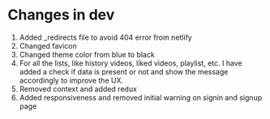 <h1 class="code-line" data-line-start=0 data-line-end=1 ><a id="Changes_in_dev_0"></a>Changes in dev</h1>
<ol>
<li class="has-line-data" data-line-start="1" data-line-end="2">Added _redirects file to avoid 404 error from netlify</li>
<li class="has-line-data" data-line-start="2" data-line-end="3">Changed favicon</li>
<li class="has-line-data" data-line-start="3" data-line-end="4">Changed theme color from blue to black</li>
<li class="has-line-data" data-line-start="4" data-line-end="5">For all the lists, like history videos, liked videos, playlist, etc. I have added a check if data is present or not and show the message accordingly to improve the UX.</li>
<li class="has-line-data" data-line-start="5" data-line-end="6">Removed context and added redux</li>
<li class="has-line-data" data-line-start="6" data-line-end="7">Added responsiveness and removed initial warning on signin and signup page</li>
</ol>
